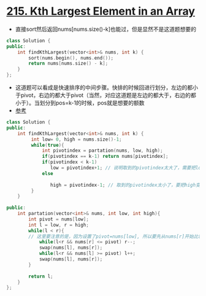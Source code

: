 # [215. Kth Largest Element in an Array](https://leetcode.com/problems/kth-largest-element-in-an-array/)
*  直接sort然后返回nums[nums.size()-k]也能过，但是显然不是这道题想要的
```C++
class Solution {
public:
    int findKthLargest(vector<int>& nums, int k) {
        sort(nums.begin(), nums.end());
        return nums[nums.size() - k];
    }
};
```

* 这道题可以看成是快速排序的中间步骤。快排的时候回进行划分，左边的都小于pivot，右边的都大于pivot（当然，对应这道题是左边的都大于，右边的都小于）。当划分到pos=k-1的时候，pos就是想要的额数
* [参考](https://leetcode.com/problems/kth-largest-element-in-an-array/discuss/60309/4-C++-Solutions-using-Partition-Max-Heap-priority_queue-and-multiset-respectively)
```C++
class Solution {
public:
    int findKthLargest(vector<int>& nums, int k) {
         int low= 0, high = nums.size()-1;
         while(true){
             int pivotindex = partation(nums, low, high);
             if(pivotindex == k-1) return nums[pivotindex];
             if(pivotindex < k-1)                
                low = pivotindex+1; // 说明取到的pivotindex太大了，需要把low缩小
             else
                
                high = pivotindex-1; // 取到的pivotindex太小了，要把high变大
         }
    }
    
public:
    int partation(vector<int>& nums, int low, int high){
        int pivot = nums[low];
        int l = low, r = high;
        while(l < r){
        // 这里要注意的是，因为设置了pivot=nums[low], 所以要先从nums[r]开始比较，如果开始设置的是pivot=nums[high], 那就应该从nums[l]开始比较
            while(l<r && nums[r] <= pivot) r--;
            swap(nums[l], nums[r]);
            while(l<r && nums[l] >= pivot) l++;
            swap(nums[l], nums[r]);
        }
        
        return l;
    }
};
```



